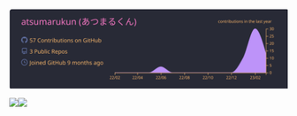[![](https://raw.githubusercontent.com/atsumarukun/atsumarukun/main/profile-summary-card-output/dracula/0-profile-details.svg)](https://github.com/vn7n24fzkq/github-profile-summary-cards)


<p>
  <a href="https://github.com/atsumarukun">
    <img align="left" height="150px" src="https://github-readme-stats.vercel.app/api?username=atsumarukun&show_icons=true&count_private=true&theme=dracula" />
  </a>
  <a href="https://github.com/atsumarukun">
    <img align="left" height="150px" src="https://github-readme-stats.vercel.app/api/top-langs/?username=atsumarukun&count_private=true&theme=dracula&layout=compact" />
  </a>
</p>